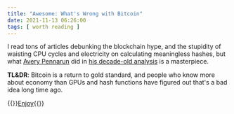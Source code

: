 ```yaml
---
title: "Awesome: What's Wrong with Bitcoin"
date: 2021-11-13 06:26:00
tags: [ worth reading ]
---
```

I read tons of articles debunking the blockchain hype, and the stupidity of waisting CPU cycles and electricity on calculating meaningless hashes, but what [Avery Pennarun](https://www.linkedin.com/in/apenwarr/) did in 
[his decade-old analysis](https://apenwarr.ca/log/20110508) is a masterpiece.

**TL&DR**: Bitcoin is a return to gold standard, and people who know more about economy than GPUs and hash functions have figured out that's a bad idea long time ago.

{{<jump>}}[Enjoy](https://apenwarr.ca/log/20110508){{</jump>}}